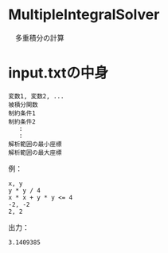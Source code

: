 # MultipleIntegralSolver
　多重積分の計算

# input.txtの中身
```
変数1, 変数2, ...
被積分関数
制約条件1
制約条件2
   :
   :
解析範囲の最小座標
解析範囲の最大座標
```

例：
```
x, y
y * y / 4
x * x + y * y <= 4
-2, -2
2, 2
```
出力：
```
3.1409385
```
